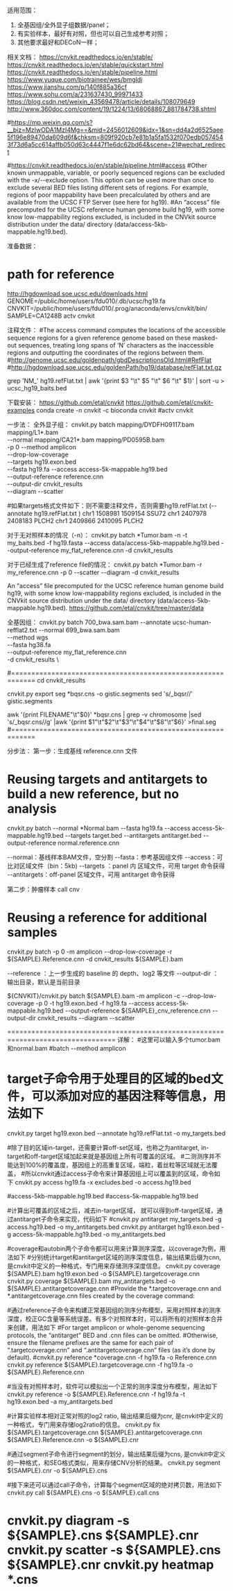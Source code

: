 适用范围：
1. 全基因组/全外显子组数据/panel；
2. 有实验样本，最好有对照，但也可以自己生成参考对照；
3. 其他要求最好和DECoN一样；


相关文档：
https://cnvkit.readthedocs.io/en/stable/
https://cnvkit.readthedocs.io/en/stable/quickstart.html
https://cnvkit.readthedocs.io/en/stable/pipeline.html
https://www.yuque.com/biotrainee/wes/bmgldi
https://www.jianshu.com/p/140f885a36cf
https://www.sohu.com/a/231637430_99971433
https://blog.csdn.net/weixin_43569478/article/details/108079649
http://www.360doc.com/content/19/1224/13/68068867_881784738.shtml

#https://mp.weixin.qq.com/s?__biz=MzIwODA1MzI4Mg==&mid=2456012609&idx=1&sn=dd4a2d6525aee5f196e89470da609d6f&chksm=809f920cb7e81b1a5fa1532f070edb0574543f73d6a5cc614affb050d63c4447f1e6dc62bd64&scene=21#wechat_redirect

#https://cnvkit.readthedocs.io/en/stable/pipeline.html#access
#Other known unmappable, variable, or poorly sequenced regions can be excluded with the -x/--exclude option. This option can be used more than once to exclude several BED files listing different sets of regions. For example, regions of poor mappability have been precalculated by others and are available from the UCSC FTP Server (see here for hg19).
#An “access” file precomputed for the UCSC reference human genome build hg19, with some know low-mappability regions excluded, is included in the CNVkit source distribution under the data/ directory (data/access-5kb-mappable.hg19.bed).


准备数据：
# path for reference 
http://hgdownload.soe.ucsc.edu/downloads.html
GENOME=/public/home/users/fdu010/.db/ucsc/hg19.fa
CNVKIT=/public/home/users/fdu010/.prog/anaconda/envs/cnvkit/bin/
SAMPLE=CA1248B
actv cnvkit

注释文件：
#The access command computes the locations of the accessible sequence regions for a given reference genome based on these masked-out sequences, treating long spans of ‘N’ characters as the inaccessible regions and outputting the coordinates of the regions between them.
#http://genome.ucsc.edu/goldenpath/gbdDescriptionsOld.html#RefFlat
#http://hgdownload.soe.ucsc.edu/goldenPath/hg19/database/refFlat.txt.gz


grep 'NM_' hg19.refFlat.txt | awk '{print $3 "\t" $5 "\t" $6 "\t" $1}' | sort -u > ucsc_hg19_baits.bed 


下载安装：
https://github.com/etal/cnvkit
https://github.com/etal/cnvkit-examples
conda create -n cnvkit -c bioconda cnvkit
#actv  cnvkit

一步法：
全外显子组：
cnvkit.py batch mapping/DYDFH09117.bam mapping/L1*.bam \
--normal mapping/CA21*.bam mapping/PD0595B.bam \
-p 0 --method amplicon \
--drop-low-coverage \
--targets hg19.exon.bed \
--fasta hg19.fa --access access-5k-mappable.hg19.bed \
--output-reference reference.cnn \
--output-dir cnvkit_results \
--diagram --scatter

#如果targets格式文件如下：则不需要注释文件，否则需要hg19.refFlat.txt (--annotate hg19.refFlat.txt )
chr1        1508981 1509154 SSU72
chr1        2407978 2408183 PLCH2
chr1        2409866 2410095 PLCH2

对于无对照样本的情况（-n）：
cnvkit.py batch *Tumor.bam -n -t my_baits.bed -f hg19.fasta  --access data/access-5kb-mappable.hg19.bed  --output-reference my_flat_reference.cnn -d cnvkit_results

对于已经生成了reference file的情况：
cnvkit.py batch *Tumor.bam -r my_reference.cnn -p 0 --scatter --diagram -d cnvkit_results

An “access” file precomputed for the UCSC reference human genome build hg19, with some know low-mappability regions excluded, is included in the CNVkit source distribution under the data/ directory (data/access-5kb-mappable.hg19.bed).
https://github.com/etal/cnvkit/tree/master/data


全基因组：
cnvkit.py batch 700_bwa.sam.bam --annotate ucsc-human-refflat2.txt 
--normal 699_bwa.sam.bam \
--method wgs \
--fasta hg38.fa \
--output-reference my_flat_reference.cnn \
-d  cnvkit_results \

#============================================================
cd cnvkit_results

cnvkit.py export seg *bqsr.cns -o gistic.segments
sed 's/_bqsr//' gistic.segments

awk '{print FILENAME"\t"$0}' *bqsr.cns  | grep -v chromosome |sed 's/_bqsr.cns//g' |awk '{print $1"\t"$2"\t"$3"\t"$4"\t"$8"\t"$6}' >final.seg
#============================================================

分步法：
第一步：生成基线 reference.cnn 文件
# Reusing targets and antitargets to build a new reference, but no analysis
cnvkit.py batch --normal *Normal.bam --fasta hg19.fa --access access-5k-mappable.hg19.bed --targets target.bed --antitargets antitarget.bed --output-reference normal.reference.cnn

--normal：基线样本BAM文件，空分割
--fasta：参考基因组文件
--access：可比对区域文件（bin：5kb)
--targets ：panel 内 区域文件，可用 target 命令获得
--antitargets：off-panel 区域文件，可用 antitarget 命令获得

第二步：肿瘤样本 call cnv
# Reusing a reference for additional samples
cnvkit.py batch -p 0 -m amplicon --drop-low-coverage -r ${SAMPLE}.Reference.cnn -d  cnvkit_results ${SAMPLE}.bam

--reference ：上一步生成的 baseline 的 depth、log2 等文件
--output-dir ： 输出目录，默认是当前目录

${CNVKIT}/cnvkit.py batch ${SAMPLE}.bam -m amplicon -c --drop-low-coverage -p 0 -t hg19.exon.bed -f hg19.fa --access access-5k-mappable.hg19.bed --output-reference ${SAMPLE}_cnv_reference.cnn --output-dir cnvkit_results --diagram --scatter


=================================================================================
详解：
#这里可以输入多个tumor.bam和normal.bam
#batch --method amplicon

# target子命令用于处理目的区域的bed文件，可以添加对应的基因注释等信息，用法如下
cnvkit.py target hg19.exon.bed --annotate hg19.refFlat.txt -o my_targets.bed

#除了目的区域in-target，还需要计算off-set区域，也称之为antitarget,  in-target和off-target区域加起来就是基因组上所有可覆盖的区域。
#二测测序并不能达到100%的覆盖度，基因组上的高重复区域，端粒，着丝粒等区域就无法覆盖，
#所以cnvkit通过access子命令来计算基因组上可以覆盖到的区域，命令如下
cnvkit.py access hg19.fa -x excludes.bed -o access.hg19.bed

#access-5kb-mappable.hg19.bed
#access-5k-mappable.hg19.bed

#计算出可覆盖的区域之后，减去in-target区域， 就可以得到off-target区域，通过antitarget子命令来实现，代码如下
#cnvkit.py antitarget my_targets.bed -g access.hg19.bed -o my_antitargets.bed
cnvkit.py antitarget hg19.exon.bed -g access-5k-mappable.hg19.bed -o my_antitargets.bed

#coverage和autobin两个子命令都可以用来计算测序深度，以coverage为例，用法如下
#分别统计target和antitarget区域的测序深度信息，输出结果后缀为cnn,是cnvkit中定义的一种格式，专门用来存储测序深度信息。
cnvkit.py coverage ${SAMPLE}.bam hg19.exon.bed -o ${SAMPLE}.targetcoverage.cnn
cnvkit.py coverage ${SAMPLE}.bam my_antitargets.bed -o ${SAMPLE}.antitargetcoverage.cnn
#Provide the *.targetcoverage.cnn and *.antitargetcoverage.cnn files created by the coverage command:

#通过reference子命令来构建正常基因组的测序分布模型，采用对照样本的测序深度，校正GC含量等系统误差。有多个对照样本时，可以将所有的对照样本合并来创建，用法如下
#For target amplicon or whole-genome sequencing protocols, the “antitarget” BED and .cnn files can be omitted. 
#Otherwise, ensure the filename prefixes are the same for each pair of “.targetcoverage.cnn” and “.antitargetcoverage.cnn” files (as it’s done by default).
#cnvkit.py reference *coverage.cnn -f hg19.fa -o Reference.cnn
cnvkit.py reference ${SAMPLE}.targetcoverage.cnn -f hg19.fa -o ${SAMPLE}.Reference.cnn

#当没有对照样本时，软件可以模拟出一个正常的测序深度分布模型，用法如下
cnvkit.py reference -o ${SAMPLE}.Reference.cnn -f hg19.fa -t hg19.exon.bed -a my_antitargets.bed

#计算实验样本相对正常对照的log2 ratio, 输出结果后缀为cnr, 是cnvkit中定义的一种格式，专门用来存储log2ratio的信息。
cnvkit.py fix ${SAMPLE}.targetcoverage.cnn ${SAMPLE}.antitargetcoverage.cnn ${SAMPLE}.Reference.cnn -o ${SAMPLE}.cnr


#通过segment子命令进行segment的划分，输出结果后缀为cns, 是cnvkit中定义的一种格式，和SEG格式类似，用来存储CNV分析的结果。
cnvkit.py segment ${SAMPLE}.cnr -o ${SAMPLE}.cns

#接下来还可以通过call子命令，计算每个segment区域的绝对拷贝数，用法如下
cnvkit.py call ${SAMPLE}.cns -o ${SAMPLE}.call.cns


cnvkit.py diagram -s ${SAMPLE}.cns ${SAMPLE}.cnr
cnvkit.py scatter -s ${SAMPLE}.cns ${SAMPLE}.cnr
cnvkit.py heatmap *.cns
=================================================================================

